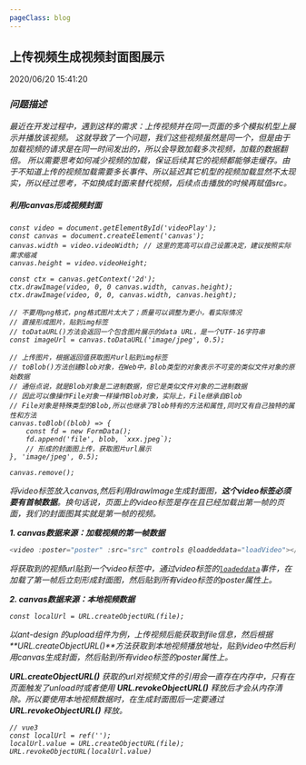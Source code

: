 ```yaml
---
pageClass: blog
---
```


## 上传视频生成视频封面图展示
<p class="date">2020/06/20 15:41:20 
<span id="/blog/js/videoImg.html" class="leancloud_visitors">
    <i class="shni shn-eye-fill" />
    <i class="leancloud-visitors-count"></i>
</span>
</p>

### 问题描述
最近在开发过程中，遇到这样的需求：上传视频并在同一页面的多个模拟机型上展示并播放该视频。
这就导致了一个问题，我们这些视频虽然是同一个，但是由于加载视频的请求是在同一时间发出的，所以会导致加载多次视频，加载的数据翻倍。
所以需要思考如何减少视频的加载，保证后续其它的视频都能够走缓存。由于不知道上传的视频加载需要多长事件、所以延迟其它机型的视频加载显然不太现实，所以经过思考，不如换成封面来替代视频，后续点击播放的时候再赋值src。

##### 利用canvas形成视频封面
``` JS
const video = document.getElementById('videoPlay');
const canvas = document.createElement('canvas');
canvas.width = video.videoWidth; // 这里的宽高可以自己设置决定，建议按照实际需求缩减
canvas.height = video.videoHeight;

const ctx = canvas.getContext('2d');
ctx.drawImage(video, 0, 0 canvas.width, canvas.height);
ctx.drawImage(video, 0, 0, canvas.width, canvas.height);

// 不要用png格式，png格式图片太大了；质量可以调整为更小，看实际情况
// 直接形成图片，贴到img标签
// toDataURL()方法会返回一个包含图片展示的data URL，是一个UTF-16字符串
const imageUrl = canvas.toDataURL('image/jpeg', 0.5);

// 上传图片，根据返回值获取图片url贴到img标签
// toBlob()方法创建Blob对象，在Web中，Blob类型的对象表示不可变的类似文件对象的原始数据
// 通俗点说，就是Blob对象是二进制数据，但它是类似文件对象的二进制数据
// 因此可以像操作File对象一样操作Blob对象，实际上，File继承自Blob
// File对象是特殊类型的Blob,所以也继承了Blob特有的方法和属性,同时又有自己独特的属性和方法
canvas.toBlob((blob) => {
    const fd = new FormData();
    fd.append('file', blob, `xxx.jpeg`);
    // 形成的封面图上传，获取图片url展示
}, 'image/jpeg', 0.5); 

canvas.remove();
```

将video标签放入canvas,然后利用drawImage生成封面图，**这个video标签必须要有首帧数据**。换句话说，页面上的video标签是存在且已经加载出第一帧的页面，我们的封面图其实就是第一帧的视频。

***1. canvas数据来源：加载视频的第一帧数据***
``` js
<video :poster="poster" :src="src" controls @loaddeddata="loadVideo"></video>
```
将获取到的视频url贴到一个video标签中，通过video标签的[`loadeddata`](https://developer.mozilla.org/zh-CN/docs/Web/API/HTMLMediaElement/loadeddata_event "loadeddata")事件，在加载了第一帧后立刻形成封面图，然后贴到所有video标签的poster属性上。

***2. canvas数据来源：本地视频数据***
```
const localUrl = URL.createObjectURL(file);
```

以ant-design 的upload组件为例，上传视频后能获取到file信息，然后根据**URL.createObjectURL()**方法获取到本地视频播放地址，贴到video中然后利用canvas生成封面，然后贴到所有video标签的poster属性上。

**URL.createObjectURL()** 获取的url对视频文件的引用会一直存在内存中，只有在页面触发了unload时或者使用 **URL.revokeObjectURL()** 释放后才会从内存清除。所以要使用本地视频数据时，在生成封面图后一定要通过 **URL.revokeObjectURL()** 释放。
```
// vue3
const localUrl = ref('');
localUrl.value = URL.createObjectURL(file);
URL.revokeObjectURL(localUrl.value)
```

<base-valine />
<el-backtop :visibility-height="0"></el-backtop>